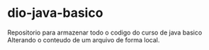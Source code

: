 # dio-java-basico
Repositorio para armazenar todo o codigo do curso de java basico
Alterando o conteudo de um arquivo de forma local.
